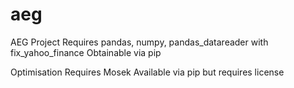 # aeg
AEG Project
Requires pandas, numpy, pandas_datareader with fix_yahoo_finance
Obtainable via pip

Optimisation Requires Mosek 
Available via pip but requires license
